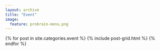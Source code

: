 ```yaml
---
layout: archive
title: "Event"
image:
  feature: probrain-menu.png
---
```


<div class="tiles">
{% for post in site.categories.event %}
  {% include post-grid.html %}
{% endfor %}
</div><!-- /.tiles -->